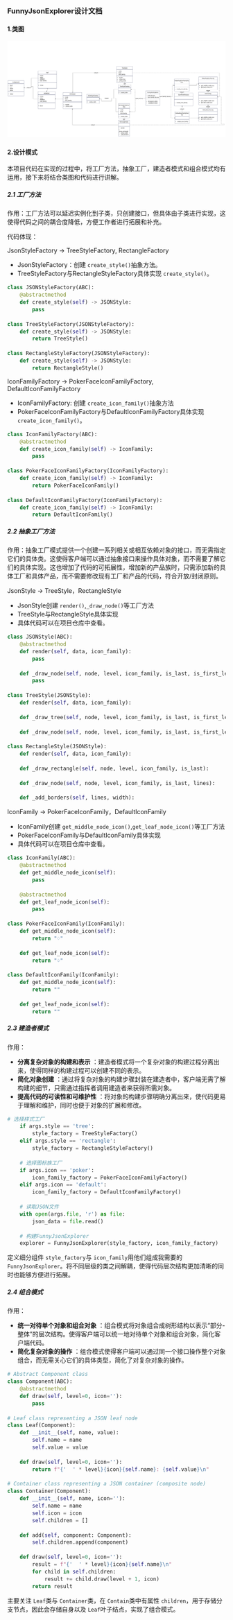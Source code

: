 ### FunnyJsonExplorer设计文档

#### 1.类图

![1718090356202](image/说明文档/1718090356202.png)

#### 2.设计模式

本项目代码在实现的过程中，将工厂方法，抽象工厂，建造者模式和组合模式均有运用，接下来将结合类图和代码进行讲解。

##### 2.1 工厂方法

作用：工厂方法可以延迟实例化到子类，只创建接口，但具体由子类进行实现，这使得代码之间的耦合度降低，方便工作者进行拓展和补充。

代码体现：

JsonStyleFactory -> TreeStyleFactory, RectangleFactory

- JsonStyleFactory：创建 `create_style()`抽象方法。
- TreeStyleFactory与RectangleStyleFactory具体实现 `create_style()`。

```python
class JSONStyleFactory(ABC):
    @abstractmethod
    def create_style(self) -> JSONStyle:
        pass

class TreeStyleFactory(JSONStyleFactory):
    def create_style(self) -> JSONStyle:
        return TreeStyle()

class RectangleStyleFactory(JSONStyleFactory):
    def create_style(self) -> JSONStyle:
        return RectangleStyle()
```

IconFamilyFactory -> PokerFaceIconFamilyFactory, DefaultIconFamilyFactory

- IconFamilyFactory: 创建 `create_icon_family()`抽象方法
- PokerFaceIconFamilyFactory与DefaultIconFamilyFactory具体实现 `create_icon_family()`。

```python
class IconFamilyFactory(ABC):
    @abstractmethod
    def create_icon_family(self) -> IconFamily:
        pass

class PokerFaceIconFamilyFactory(IconFamilyFactory):
    def create_icon_family(self) -> IconFamily:
        return PokerFaceIconFamily()

class DefaultIconFamilyFactory(IconFamilyFactory):
    def create_icon_family(self) -> IconFamily:
        return DefaultIconFamily()
```

##### 2.2 抽象工厂方法

作用：抽象工厂模式提供一个创建一系列相关或相互依赖对象的接口，而无需指定它们的具体类。这使得客户端可以通过抽象接口来操作具体对象，而不需要了解它们的具体实现。这也增加了代码的可拓展性，增加新的产品族时，只需添加新的具体工厂和具体产品，而不需要修改现有工厂和产品的代码，符合开放/封闭原则。

JsonStyle -> TreeStyle，RectangleStyle

- JsonStyle创建 `render()`,`_draw_node()`等工厂方法
- TreeStyle与RectangleStyle具体实现
- 具体代码可以在项目仓库中查看。

```python
class JSONStyle(ABC):
    @abstractmethod
    def render(self, data, icon_family):
        pass
  
    def _draw_node(self, node, level, icon_family, is_last, is_first_level):
        pass

class TreeStyle(JSONStyle):
    def render(self, data, icon_family):

    def _draw_tree(self, node, level, icon_family, is_last, is_first_level):

    def _draw_node(self, node, level, icon_family, is_last, is_first_level):

class RectangleStyle(JSONStyle):
    def render(self, data, icon_family):

    def _draw_rectangle(self, node, level, icon_family, is_last):

    def _draw_node(self, node, level, icon_family, is_last, lines):

    def _add_borders(self, lines, width):

```

IconFamily -> PokerFaceIconFamily，DefaultIconFamily

- IconFamily创建 `get_middle_node_icon()`,`get_leaf_node_icon()`等工厂方法
- PokerFaceIconFamily与DefaultIconFamily具体实现
- 具体代码可以在项目仓库中查看。

```python
class IconFamily(ABC):
    @abstractmethod
    def get_middle_node_icon(self):
        pass

    @abstractmethod
    def get_leaf_node_icon(self):
        pass

class PokerFaceIconFamily(IconFamily):
    def get_middle_node_icon(self):
        return "♢"

    def get_leaf_node_icon(self):
        return "♤"
  
class DefaultIconFamily(IconFamily):
    def get_middle_node_icon(self):
        return ""

    def get_leaf_node_icon(self):
        return ""
```

##### 2.3 建造者模式

作用：

* **分离复杂对象的构建和表示** ：建造者模式将一个复杂对象的构建过程分离出来，使得同样的构建过程可以创建不同的表示。
* **简化对象创建** ：通过将复杂对象的构建步骤封装在建造者中，客户端无需了解构建的细节，只需通过指挥者调用建造者来获得所需对象。
* **提高代码的可读性和可维护性** ：将对象的构建步骤明确分离出来，使代码更易于理解和维护，同时也便于对象的扩展和修改。

```python
# 选择样式工厂
    if args.style == 'tree':
        style_factory = TreeStyleFactory()
    elif args.style == 'rectangle':
        style_factory = RectangleStyleFactory()

    # 选择图标族工厂
    if args.icon == 'poker':
        icon_family_factory = PokerFaceIconFamilyFactory()
    elif args.icon == 'default':
        icon_family_factory = DefaultIconFamilyFactory()

    # 读取JSON文件
    with open(args.file, 'r') as file:
        json_data = file.read()

    # 构建FunnyJsonExplorer
    explorer = FunnyJsonExplorer(style_factory, icon_family_factory)
```

定义细分组件 `style_factory`与 `icon_family`用他们组成我需要的 `FunnyJsonExplorer`。将不同层级的类之间解耦，使得代码层次结构更加清晰的同时也能够方便进行拓展。

##### 2.4 组合模式

作用：

* **统一对待单个对象和组合对象** ：组合模式将对象组合成树形结构以表示“部分-整体”的层次结构。使得客户端可以统一地对待单个对象和组合对象，简化客户端代码。
* **简化复杂对象的操作** ：组合模式使得客户端可以通过同一个接口操作整个对象组合，而无需关心它们的具体类型，简化了对复杂对象的操作。

```python
# Abstract Component class
class Component(ABC):
    @abstractmethod
    def draw(self, level=0, icon=''):
        pass

# Leaf class representing a JSON leaf node
class Leaf(Component):
    def __init__(self, name, value):
        self.name = name
        self.value = value

    def draw(self, level=0, icon=''):
        return f"{'  ' * level}{icon}{self.name}: {self.value}\n"

# Container class representing a JSON container (composite node)
class Container(Component):
    def __init__(self, name, icon=''):
        self.name = name
        self.icon = icon
        self.children = []

    def add(self, component: Component):
        self.children.append(component)

    def draw(self, level=0, icon=''):
        result = f"{'  ' * level}{icon}{self.name}\n"
        for child in self.children:
            result += child.draw(level + 1, icon)
        return result
```

主要关注 `Leaf`类与 `Container`类，在 `Contain`类中有属性 `children`，用于存储分支节点，因此会存储自身以及 `Leaf`叶子结点，实现了组合模式。

